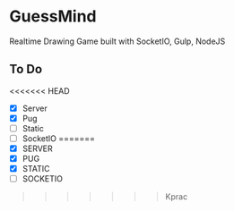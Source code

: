 # GuessMind

Realtime Drawing Game built with SocketIO, Gulp, NodeJS

## To Do

<<<<<<< HEAD
- [x] Server
- [x] Pug
- [ ] Static
- [ ] SocketIO
=======
- [x] SERVER
- [x] PUG
- [x] STATIC
- [ ] SOCKETIO
>>>>>>> Kprac

